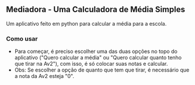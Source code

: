 ## Mediadora - Uma Calculadora de Média Simples
Um aplicativo feito em python para calcular a média para a escola.

### Como usar
- Para começar, é preciso escolher uma das duas opções no topo do aplicativo ("Quero calcular a média" ou "Quero calcular quanto tenho que tirar na Av2"), com isso, é só colocar suas notas e calcular.
- Obs: Se escolher a opção de quanto que tem que tirar, é necessário que a nota da Av2 esteja "0".
